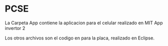 # PCSE
La Carpeta App contiene la aplicacion para el celular realizado en MIT App invertor 2

Los otros archivos son el codigo en para la placa, realizado en Eclipse.

